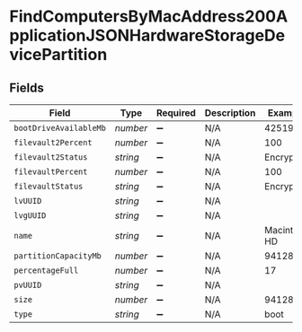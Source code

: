 # FindComputersByMacAddress200ApplicationJSONHardwareStorageDevicePartition


## Fields

| Field                  | Type                   | Required               | Description            | Example                |
| ---------------------- | ---------------------- | ---------------------- | ---------------------- | ---------------------- |
| `bootDriveAvailableMb` | *number*               | :heavy_minus_sign:     | N/A                    | 425198                 |
| `filevault2Percent`    | *number*               | :heavy_minus_sign:     | N/A                    | 100                    |
| `filevault2Status`     | *string*               | :heavy_minus_sign:     | N/A                    | Encrypted              |
| `filevaultPercent`     | *number*               | :heavy_minus_sign:     | N/A                    | 100                    |
| `filevaultStatus`      | *string*               | :heavy_minus_sign:     | N/A                    | Encrypted              |
| `lvUUID`               | *string*               | :heavy_minus_sign:     | N/A                    |                        |
| `lvgUUID`              | *string*               | :heavy_minus_sign:     | N/A                    |                        |
| `name`                 | *string*               | :heavy_minus_sign:     | N/A                    | Macintosh HD           |
| `partitionCapacityMb`  | *number*               | :heavy_minus_sign:     | N/A                    | 94128                  |
| `percentageFull`       | *number*               | :heavy_minus_sign:     | N/A                    | 17                     |
| `pvUUID`               | *string*               | :heavy_minus_sign:     | N/A                    |                        |
| `size`                 | *number*               | :heavy_minus_sign:     | N/A                    | 94128                  |
| `type`                 | *string*               | :heavy_minus_sign:     | N/A                    | boot                   |